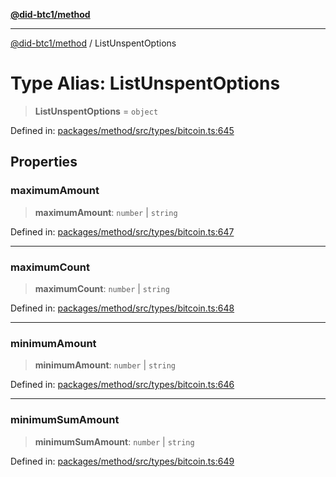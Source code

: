 [**@did-btc1/method**](../README.md)

***

[@did-btc1/method](../globals.md) / ListUnspentOptions

# Type Alias: ListUnspentOptions

> **ListUnspentOptions** = `object`

Defined in: [packages/method/src/types/bitcoin.ts:645](https://github.com/dcdpr/did-btc1-js/blob/751aedd75738c26882a2149e644ae32b9e424707/packages/method/src/types/bitcoin.ts#L645)

## Properties

### maximumAmount

> **maximumAmount**: `number` \| `string`

Defined in: [packages/method/src/types/bitcoin.ts:647](https://github.com/dcdpr/did-btc1-js/blob/751aedd75738c26882a2149e644ae32b9e424707/packages/method/src/types/bitcoin.ts#L647)

***

### maximumCount

> **maximumCount**: `number` \| `string`

Defined in: [packages/method/src/types/bitcoin.ts:648](https://github.com/dcdpr/did-btc1-js/blob/751aedd75738c26882a2149e644ae32b9e424707/packages/method/src/types/bitcoin.ts#L648)

***

### minimumAmount

> **minimumAmount**: `number` \| `string`

Defined in: [packages/method/src/types/bitcoin.ts:646](https://github.com/dcdpr/did-btc1-js/blob/751aedd75738c26882a2149e644ae32b9e424707/packages/method/src/types/bitcoin.ts#L646)

***

### minimumSumAmount

> **minimumSumAmount**: `number` \| `string`

Defined in: [packages/method/src/types/bitcoin.ts:649](https://github.com/dcdpr/did-btc1-js/blob/751aedd75738c26882a2149e644ae32b9e424707/packages/method/src/types/bitcoin.ts#L649)
